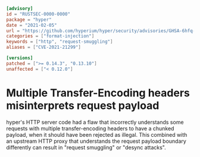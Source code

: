 ```toml
[advisory]
id = "RUSTSEC-0000-0000"
package = "hyper"
date = "2021-02-05"
url = "https://github.com/hyperium/hyper/security/advisories/GHSA-6hfq-h8hq-87mf"
categories = ["format-injection"]
keywords = ["http", "request-smuggling"]
aliases = ["CVE-2021-21299"]

[versions]
patched = [">= 0.14.3", "0.13.10"]
unaffected = ["< 0.12.0"]
```

# Multiple Transfer-Encoding headers misinterprets request payload

hyper's HTTP server code had a flaw that incorrectly understands some requests
with multiple transfer-encoding headers to have a chunked payload, when it
should have been rejected as illegal. This combined with an upstream HTTP proxy
that understands the request payload boundary differently can result in
"request smuggling" or "desync attacks".
